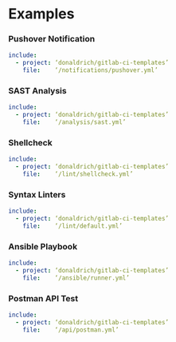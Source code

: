 # Examples

### Pushover Notification

```yaml
include:
  - project: ‘donaldrich/gitlab-ci-templates’
    file:    ‘/notifications/pushover.yml’
```

### SAST Analysis

```yaml
include:
  - project: ‘donaldrich/gitlab-ci-templates’
    file:    ‘/analysis/sast.yml’
```

### Shellcheck

```yaml
include:
  - project: ‘donaldrich/gitlab-ci-templates’
    file:    ‘/lint/shellcheck.yml’
```

### Syntax Linters

```yaml
include:
  - project: ‘donaldrich/gitlab-ci-templates’
    file:    ‘/lint/default.yml’
```

### Ansible Playbook

```yaml
include:
  - project: ‘donaldrich/gitlab-ci-templates’
    file:    ‘/ansible/runner.yml’
```

### Postman API Test

```yaml
include:
  - project: ‘donaldrich/gitlab-ci-templates’
    file:    ‘/api/postman.yml’
```
